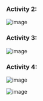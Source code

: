 ### Activity 2:
![image](https://github.com/husseinizaid/ECE444-F2023-Lab1/assets/144946719/6a9f42c9-aa9b-48f6-90e8-39316dc1fafc)
### Activity 3:
![image](https://github.com/husseinizaid/ECE444-F2023-Lab1/assets/144946719/f8443b3d-ee04-4cab-89b8-bfd84cbe201d)
### Activity 4:
![image](https://github.com/husseinizaid/ECE444-F2023-Lab1/assets/144946719/1e422112-05f5-4b17-a02a-a92a91537ae1)

![image](https://github.com/husseinizaid/ECE444-F2023-Lab1/assets/144946719/867e1b23-2ad7-4b71-a6f9-6f76086cf07a)
